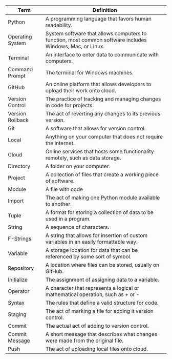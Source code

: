  Term | Definition |
| ------------ | ------------- |
| Python | A programming language that favors human readability. |
| Operating System | System software that allows computers to function, most common software includes Windows, Mac, or Linux. |
| Terminal | An interface to enter data to communicate with computers. |
| Command Prompt | The terminal for Windows machines. |
| GitHub | An online platform that allows developers to upload their work onto cloud. |
| Version Control | The practice of tracking and managing changes in code for projects. |
| Version Rollback | The act of reverting any changes to its previous version. |
| Git | A software that allows for version control. |
| Local | Anything on your computer that does not require the internet. |
| Cloud | Online services that hosts some functionality remotely, such as data storage. |
| Directory | A folder on your computer. |
| Project | A collection of files that create a working piece of software. |
| Module | A file with code |
| Import | The act of making one Python module available to another. |
| Tuple | A format for storing a collection of data to be used in a program. |
| String | A sequence of characters. |
| F-Strings | A string that allows for insertion of custom variables in an easily formattable way. |
| Variable | A storage location for data that can be referenced by some sort of symbol. |
| Repository | A location where files can be stored, usually on GitHub. |
| Initialize | The assignment of assigning data to a variable. |
| Operator | A character that represents a logical or mathematical operation, such as + or - |
| Syntax | The rules that define a valid structure for code. |
| Staging | The act of marking a file for adding it version control. |
| Commit | The actual act of adding to version control. |
| Commit Message | A short message that describes what changes were made from the original file. |
| Push | The act of uploading local files onto cloud. |
